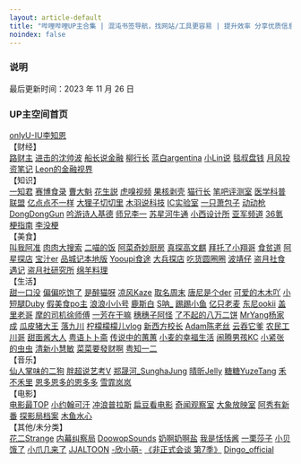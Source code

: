 ```yaml
---
layout: article-default
title: "哔哩哔哩UP主合集 | 混沌书签导航，找网站/工具更容易 | 提升效率 分享优质信息 资源收藏"
noindex: false
---
```


<article>
    <h3>说明</h3>
        最后更新时间：2023 年 11 月 26 日
    <h3>UP主空间首页</h3>
    <a target="_blank" rel="noopener nofollow noreferrer" href="https://space.bilibili.com/1280537847/video">onIyU-IU李知恩</a>
    <br>【财经】<br>
    <a target="_blank" rel="noopener nofollow noreferrer" href="https://space.bilibili.com/10942353/video">路财主</a>
    <a target="_blank" rel="noopener nofollow noreferrer" href="https://space.bilibili.com/19201320/video">进击的沈帅波</a>
    <a target="_blank" rel="noopener nofollow noreferrer" href="https://space.bilibili.com/1447361032/video">船长说金融</a>
    <a target="_blank" rel="noopener nofollow noreferrer" href="https://space.bilibili.com/23326926/video">柳行长</a>
    <a target="_blank" rel="noopener nofollow noreferrer" href="https://space.bilibili.com/432597324/video">蓝白argentina</a>
    <a target="_blank" rel="noopener nofollow noreferrer" href="https://space.bilibili.com/520819684/video">小Lin说</a>
    <a target="_blank" rel="noopener nofollow noreferrer" href="https://space.bilibili.com/628122353/video">毯叔盘钱</a>
    <a target="_blank" rel="noopener nofollow noreferrer" href="https://space.bilibili.com/67738074/video">月风投资笔记</a>
    <a target="_blank" rel="noopener nofollow noreferrer" href="https://space.bilibili.com/86888208/video">Leon的金融视界</a>
    <br>【知识】<br>
    <a target="_blank" rel="noopener nofollow noreferrer" href="https://space.bilibili.com/1780540121/video">一知君</a>
    <a target="_blank" rel="noopener nofollow noreferrer" href="https://space.bilibili.com/1937308559/video">赛博食录</a>
    <a target="_blank" rel="noopener nofollow noreferrer" href="https://space.bilibili.com/1969444616/video">曹大魁</a>
    <a target="_blank" rel="noopener nofollow noreferrer" href="https://space.bilibili.com/25480023/video">花生説</a>
    <a target="_blank" rel="noopener nofollow noreferrer" href="https://space.bilibili.com/296399504/video">虎嗅视频</a>
    <a target="_blank" rel="noopener nofollow noreferrer" href="https://space.bilibili.com/313573880/video">果核剥壳</a>
    <a target="_blank" rel="noopener nofollow noreferrer" href="https://space.bilibili.com/351196172/video">猫行长</a>
    <a target="_blank" rel="noopener nofollow noreferrer" href="https://space.bilibili.com/367877/video">笔吧评测室</a>
    <a target="_blank" rel="noopener nofollow noreferrer" href="https://space.bilibili.com/38598226/video">医学科普联盟</a>
    <a target="_blank" rel="noopener nofollow noreferrer" href="https://space.bilibili.com/407054668/video">亿点点不一样</a>
    <!-- <a target="_blank" rel="noopener nofollow noreferrer" href="https://space.bilibili.com/4324529/video">夏冰雹频道</a> -->
    <a target="_blank" rel="noopener nofollow noreferrer" href="https://space.bilibili.com/471303350/video">大狸子切切里</a>
    <a target="_blank" rel="noopener nofollow noreferrer" href="https://space.bilibili.com/477278/video">木羽说科技</a>
    <a target="_blank" rel="noopener nofollow noreferrer" href="https://space.bilibili.com/486287787/video">IC实验室</a>        
    <a target="_blank" rel="noopener nofollow noreferrer" href="https://space.bilibili.com/495224316/video">一只萧包子</a>
    <a target="_blank" rel="noopener nofollow noreferrer" href="https://space.bilibili.com/490494088/video">动动枪DongDongGun</a>
    <a target="_blank" rel="noopener nofollow noreferrer" href="https://space.bilibili.com/510856133/video">吟游诗人基德</a>
    <a target="_blank" rel="noopener nofollow noreferrer" href="https://space.bilibili.com/517937049/video">师兄李一</a>
    <a target="_blank" rel="noopener nofollow noreferrer" href="https://space.bilibili.com/598464467/video">苏星河牛通</a>
    <a target="_blank" rel="noopener nofollow noreferrer" href="https://space.bilibili.com/516314798/video">小西设计所</a>
    <a target="_blank" rel="noopener nofollow noreferrer" href="https://space.bilibili.com/51705359/video">亚军频道</a>
    <a target="_blank" rel="noopener nofollow noreferrer" href="https://space.bilibili.com/90183256/video">36氪</a>
    <a target="_blank" rel="noopener nofollow noreferrer" href="https://space.bilibili.com/94510621/video">梗指南</a>
    <a target="_blank" rel="noopener nofollow noreferrer" href="https://space.bilibili.com/385032908/video">李没梗</a>
    <br>【美食】<br>
    <a target="_blank" rel="noopener nofollow noreferrer" href="https://space.bilibili.com/1937178992/video">叫我阿准</a>
    <a target="_blank" rel="noopener nofollow noreferrer" href="https://space.bilibili.com/207346018/video">肉肉大搜索</a>
    <a target="_blank" rel="noopener nofollow noreferrer" href="https://space.bilibili.com/29329085/video">二喵的饭</a>
    <a target="_blank" rel="noopener nofollow noreferrer" href="https://space.bilibili.com/34279833/video">阿菜奇妙厨房</a>
    <a target="_blank" rel="noopener nofollow noreferrer" href="https://space.bilibili.com/3493080560830654/video">真探高文麒</a>
    <a target="_blank" rel="noopener nofollow noreferrer" href="https://space.bilibili.com/353539995/video">拜托了小翔哥</a>
    <a target="_blank" rel="noopener nofollow noreferrer" href="https://space.bilibili.com/39627524/video">食贫道</a>
    <a target="_blank" rel="noopener nofollow noreferrer" href="https://space.bilibili.com/398581197/video">阿星探店</a>
    <a target="_blank" rel="noopener nofollow noreferrer" href="https://space.bilibili.com/415837126/video">宝汁er</a>
    <a target="_blank" rel="noopener nofollow noreferrer" href="https://space.bilibili.com/429582883/video">品城记本地版</a>
    <a target="_blank" rel="noopener nofollow noreferrer" href="https://space.bilibili.com/452412746/video">Yooupi食途</a>
    <a target="_blank" rel="noopener nofollow noreferrer" href="https://space.bilibili.com/477273422/video">大兵探店</a>
    <a target="_blank" rel="noopener nofollow noreferrer" href="https://space.bilibili.com/483818625/video">吃货圆圈圈</a>
    <a target="_blank" rel="noopener nofollow noreferrer" href="https://space.bilibili.com/5771902/video">波靖仔</a>
    <a target="_blank" rel="noopener nofollow noreferrer" href="https://space.bilibili.com/99157282/video">盗月社食遇记</a>
    <a target="_blank" rel="noopener nofollow noreferrer" href="https://space.bilibili.com/179258807/video">盗月社研究所</a>
    <a target="_blank" rel="noopener nofollow noreferrer" href="https://space.bilibili.com/18202105/video">绵羊料理</a>
    <br>【生活】<br>
    <a target="_blank" rel="noopener nofollow noreferrer" href="https://space.bilibili.com/1201431179/video">甜一口没</a>
    <a target="_blank" rel="noopener nofollow noreferrer" href="https://space.bilibili.com/12295034/video">偏偏吃饱了</a>
    <a target="_blank" rel="noopener nofollow noreferrer" href="https://space.bilibili.com/1236558653/video">是醉猫呀</a>
    <a target="_blank" rel="noopener nofollow noreferrer" href="https://space.bilibili.com/14110780/video">凉风Kaze</a>
    <a target="_blank" rel="noopener nofollow noreferrer" href="https://space.bilibili.com/14450608/video">取名周末</a>
    <a target="_blank" rel="noopener nofollow noreferrer" href="https://space.bilibili.com/182481858/video">唐尼是个der</a>
    <a target="_blank" rel="noopener nofollow noreferrer" href="https://space.bilibili.com/1966242263/video">可爱的木木吖</a>
    <a target="_blank" rel="noopener nofollow noreferrer" href="https://space.bilibili.com/202346397/video">小短腿Duby</a>
    <a target="_blank" rel="noopener nofollow noreferrer" href="https://space.bilibili.com/26139491/video">假美食po主</a>
    <a target="_blank" rel="noopener nofollow noreferrer" href="https://space.bilibili.com/410904791/video">浪浪小小号</a>
    <a target="_blank" rel="noopener nofollow noreferrer" href="https://space.bilibili.com/26439953/video">鹿斯白</a>
    <a target="_blank" rel="noopener nofollow noreferrer" href="https://space.bilibili.com/273139194/video">S呐_</a>
    <a target="_blank" rel="noopener nofollow noreferrer" href="https://space.bilibili.com/275016013/video">踢踢小鱼</a>
    <a target="_blank" rel="noopener nofollow noreferrer" href="https://space.bilibili.com/276453717/video">亿只老麦</a>
    <a target="_blank" rel="noopener nofollow noreferrer" href="https://space.bilibili.com/285499073/video">东尼ookii</a>
    <a target="_blank" rel="noopener nofollow noreferrer" href="https://space.bilibili.com/285571498/video">盖里老哥</a>
    <a target="_blank" rel="noopener nofollow noreferrer" href="https://space.bilibili.com/3493117728656046/video">摩的司机徐师傅</a>
    <a target="_blank" rel="noopener nofollow noreferrer" href="https://space.bilibili.com/3493295837677744/video">一芳在干嘛</a>
    <a target="_blank" rel="noopener nofollow noreferrer" href="https://space.bilibili.com/38567222/video">穗穗子阿怪</a>
    <a target="_blank" rel="noopener nofollow noreferrer" href="https://space.bilibili.com/395936853/video">了不起的八万二饼</a>
    <a target="_blank" rel="noopener nofollow noreferrer" href="https://space.bilibili.com/39915398/video">MrYang杨家成</a>
    <a target="_blank" rel="noopener nofollow noreferrer" href="https://space.bilibili.com/40178995/video">瓜皮猪大王</a>
    <a target="_blank" rel="noopener nofollow noreferrer" href="https://space.bilibili.com/470962000/video">落九川</a>
    <a target="_blank" rel="noopener nofollow noreferrer" href="https://space.bilibili.com/471367616/video">柠檬檬檬儿vlog</a>
    <a target="_blank" rel="noopener nofollow noreferrer" href="https://space.bilibili.com/472556049/video">新西方校长</a>
    <a target="_blank" rel="noopener nofollow noreferrer" href="https://space.bilibili.com/476819048/video">Adam陈老丝</a>
    <a target="_blank" rel="noopener nofollow noreferrer" href="https://space.bilibili.com/479622337/video">云吞它爹</a>
    <a target="_blank" rel="noopener nofollow noreferrer" href="https://space.bilibili.com/487215770/video">农民工川哥</a>
    <a target="_blank" rel="noopener nofollow noreferrer" href="https://space.bilibili.com/488375672/video">甜面酱大人</a>
    <a target="_blank" rel="noopener nofollow noreferrer" href="https://space.bilibili.com/49637627/video">粤语卜卜斋</a>
    <a target="_blank" rel="noopener nofollow noreferrer" href="https://space.bilibili.com/50107323/video">传说中的蕙蕙</a>
    <a target="_blank" rel="noopener nofollow noreferrer" href="https://space.bilibili.com/513527793/video">小麦的幸福生活</a>
    <a target="_blank" rel="noopener nofollow noreferrer" href="https://space.bilibili.com/519552569/video">闹腾男孩KC</a>
    <a target="_blank" rel="noopener nofollow noreferrer" href="https://space.bilibili.com/6087825/video">小紧张的虫虫</a>
    <a target="_blank" rel="noopener nofollow noreferrer" href="https://space.bilibili.com/699928307/video">清新小慧敏</a>
    <a target="_blank" rel="noopener nofollow noreferrer" href="https://space.bilibili.com/73285222/video">菜菜要發财啊</a>
    <a target="_blank" rel="noopener nofollow noreferrer" href="https://space.bilibili.com/95515699/video">粤知一二</a>
    <br>【音乐】<br>
    <a target="_blank" rel="noopener nofollow noreferrer" href="https://space.bilibili.com/11775980/video">仙人掌味的二狗</a>
    <a target="_blank" rel="noopener nofollow noreferrer" href="https://space.bilibili.com/120245588/video">胖超说艺考V</a>
    <a target="_blank" rel="noopener nofollow noreferrer" href="https://space.bilibili.com/1272878753/video">郑晟河_SunghaJung</a>
    <a target="_blank" rel="noopener nofollow noreferrer" href="https://space.bilibili.com/20489665/video">晴昕Jelly</a>
    <a target="_blank" rel="noopener nofollow noreferrer" href="https://space.bilibili.com/301973730/video">糖糖YuzeTang</a>
    <a target="_blank" rel="noopener nofollow noreferrer" href="https://space.bilibili.com/31895907/video">禾不禾里</a>
    <a target="_blank" rel="noopener nofollow noreferrer" href="https://space.bilibili.com/39478510/video">恩多恩多的恩多多</a>
    <a target="_blank" rel="noopener nofollow noreferrer" href="https://space.bilibili.com/78201/video">雪霏岚岚</a>
    <br>【电影】<br>
    <a target="_blank" rel="noopener nofollow noreferrer" href="https://space.bilibili.com/17819768/video">电影最TOP</a>
    <a target="_blank" rel="noopener nofollow noreferrer" href="https://space.bilibili.com/23947287/video">小约翰可汗</a>
    <a target="_blank" rel="noopener nofollow noreferrer" href="https://space.bilibili.com/290548469/video">冲浪普拉斯</a>
    <a target="_blank" rel="noopener nofollow noreferrer" href="https://space.bilibili.com/33488229/video">扁豆看电影</a>
    <a target="_blank" rel="noopener nofollow noreferrer" href="https://space.bilibili.com/454719565/video">奇闻观察室</a>
    <a target="_blank" rel="noopener nofollow noreferrer" href="https://space.bilibili.com/49246269/video">大象放映室</a>
    <a target="_blank" rel="noopener nofollow noreferrer" href="https://space.bilibili.com/505184292/video">阿秀有新番</a>
    <a target="_blank" rel="noopener nofollow noreferrer" href="https://space.bilibili.com/511110116/video">探影局档案</a>
    <a target="_blank" rel="noopener nofollow noreferrer" href="https://space.bilibili.com/927587/video">木鱼水心</a>
    <br>【其他/未分类】<br>
    <a target="_blank" rel="noopener nofollow noreferrer" href="https://space.bilibili.com/107486042/video">花二Strange</a>
    <a target="_blank" rel="noopener nofollow noreferrer" href="https://space.bilibili.com/1218286288/video">内幕纠察局</a>
    <a target="_blank" rel="noopener nofollow noreferrer" href="https://space.bilibili.com/1241276309/video">DoowopSounds</a>
    <a target="_blank" rel="noopener nofollow noreferrer" href="https://space.bilibili.com/137910465/video">奶啊奶啊盐</a>
    <a target="_blank" rel="noopener nofollow noreferrer" href="https://space.bilibili.com/171474500/video">我是恬恬酱</a>
    <a target="_blank" rel="noopener nofollow noreferrer" href="https://space.bilibili.com/2871017/video">一栗莎子</a>
    <a target="_blank" rel="noopener nofollow noreferrer" href="https://space.bilibili.com/31220044/video">小贝饿了</a>
    <a target="_blank" rel="noopener nofollow noreferrer" href="https://space.bilibili.com/474857200/video">小爪几来了</a>
    <a target="_blank" rel="noopener nofollow noreferrer" href="https://space.bilibili.com/507866514/video">JJALTOON</a>
    <a target="_blank" rel="noopener nofollow noreferrer" href="https://space.bilibili.com/8366990/video">-欣小萌-</a>
    <a target="_blank" rel="noopener nofollow noreferrer" href="https://www.bilibili.com/bangumi/play/ss41442">《非正式会谈 第7季》</a>
    <a target="_blank" rel="noopener nofollow noreferrer" href="https://space.bilibili.com/1043914429/video">Dingo_official</a>
</article>